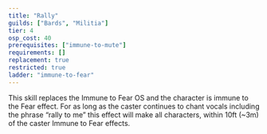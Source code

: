 ```yaml
---
title: "Rally"
guilds: ["Bards", "Militia"]
tier: 4
osp_cost: 40
prerequisites: ["immune-to-mute"]
requirements: []
replacement: true
restricted: true
ladder: "immune-to-fear"
---
```

This skill replaces the Immune to Fear OS and the character is immune to the Fear effect. For as long as the caster continues to chant vocals including the phrase “rally to me” this effect will make all characters, within 10ft (~3m) of the caster Immune to Fear effects.